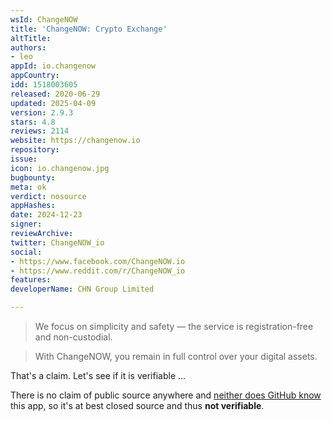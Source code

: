 ```yaml
---
wsId: ChangeNOW
title: 'ChangeNOW: Crypto Exchange'
altTitle: 
authors:
- leo
appId: io.changenow
appCountry: 
idd: 1518003605
released: 2020-06-29
updated: 2025-04-09
version: 2.9.3
stars: 4.8
reviews: 2114
website: https://changenow.io
repository: 
issue: 
icon: io.changenow.jpg
bugbounty: 
meta: ok
verdict: nosource
appHashes: 
date: 2024-12-23
signer: 
reviewArchive: 
twitter: ChangeNOW_io
social:
- https://www.facebook.com/ChangeNOW.io
- https://www.reddit.com/r/ChangeNOW_io
features: 
developerName: CHN Group Limited

---
```


> We focus on simplicity and safety — the service is registration-free and non-custodial.

> With ChangeNOW, you remain in full control over your digital assets.

That's a claim. Let's see if it is verifiable ...

There is no claim of public source anywhere and
[neither does GitHub know](https://github.com/search?q=%22io.changenow.changenow%22)
this app, so it's at best closed source and thus **not verifiable**.
